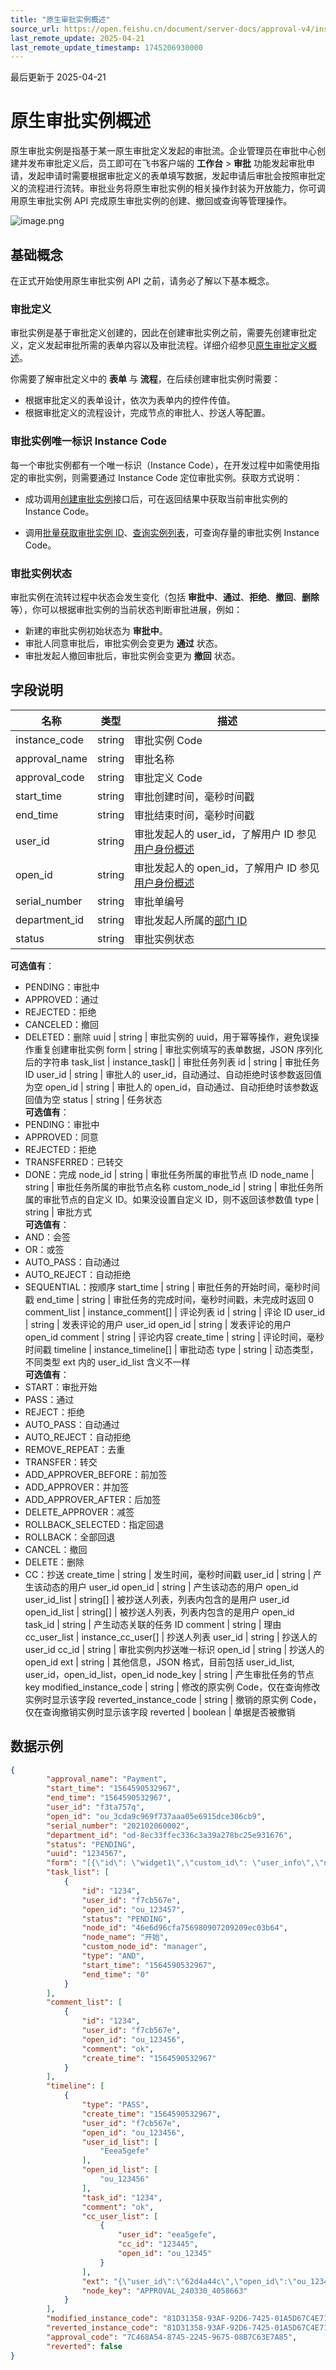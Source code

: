 ```yaml
---
title: "原生审批实例概述"
source_url: https://open.feishu.cn/document/server-docs/approval-v4/instance/overview-approval-instance
last_remote_update: 2025-04-21
last_remote_update_timestamp: 1745206930000
---
```

最后更新于 2025-04-21

# 原生审批实例概述

原生审批实例是指基于某一原生审批定义发起的审批流。企业管理员在审批中心创建并发布审批定义后，员工即可在飞书客户端的 **工作台** > **审批** 功能发起审批申请，发起申请时需要根据审批定义的表单填写数据，发起申请后审批会按照审批定义的流程进行流转。审批业务将原生审批实例的相关操作封装为开放能力，你可调用原生审批实例 API 完成原生审批实例的创建、撤回或查询等管理操作。

![image.png](https://sf3-cn.feishucdn.com/obj/open-platform-opendoc/018f87b734cd0a65d91e2439a30f1d41_vPOs05YAsV.png?height=1056&lazyload=true&maxWidth=700&width=2562)

## 基础概念

在正式开始使用原生审批实例 API 之前，请务必了解以下基本概念。

### 审批定义

审批实例是基于审批定义创建的，因此在创建审批实例之前，需要先创建审批定义，定义发起审批所需的表单内容以及审批流程。详细介绍参见[原生审批定义概述](https://open.feishu.cn/document/uAjLw4CM/ukTMukTMukTM/reference/approval-v4/approval/overview-of-approval-resources)。

你需要了解审批定义中的 **表单** 与 **流程**，在后续创建审批实例时需要：

- 根据审批定义的表单设计，依次为表单内的控件传值。
- 根据审批定义的流程设计，完成节点的审批人、抄送人等配置。

### 审批实例唯一标识 Instance Code

每一个审批实例都有一个唯一标识（Instance Code），在开发过程中如需使用指定的审批实例，则需要通过 Instance Code 定位审批实例。获取方式说明：

- 成功调用[创建审批实例](https://open.feishu.cn/document/uAjLw4CM/ukTMukTMukTM/reference/approval-v4/instance/create)接口后，可在返回结果中获取当前审批实例的 Instance Code。

- 调用[批量获取审批实例 ID](https://open.feishu.cn/document/uAjLw4CM/ukTMukTMukTM/reference/approval-v4/instance/list)、[查询实例列表](https://open.feishu.cn/document/uAjLw4CM/ukTMukTMukTM/reference/approval-v4/instance/query)，可查询存量的审批实例 Instance Code。

### 审批实例状态

审批实例在流转过程中状态会发生变化（包括 **审批中**、**通过**、**拒绝**、**撤回**、**删除** 等），你可以根据审批实例的当前状态判断审批进展，例如：

- 新建的审批实例初始状态为 **审批中**。
- 审批人同意审批后，审批实例会变更为 **通过** 状态。
- 审批发起人撤回审批后，审批实例会变更为 **撤回** 状态。

## 字段说明

名称 | 类型 | 描述
--- | --- | ---
instance_code | string | 审批实例 Code
approval_name | string | 审批名称
approval_code | string | 审批定义 Code
start_time | string | 审批创建时间，毫秒时间戳
end_time | string | 审批结束时间，毫秒时间戳
user_id | string | 审批发起人的 user_id，了解用户 ID 参见[用户身份概述](https://open.feishu.cn/document/home/user-identity-introduction/introduction)
open_id | string | 审批发起人的 open_id，了解用户 ID 参见[用户身份概述](https://open.feishu.cn/document/home/user-identity-introduction/introduction)
serial_number | string | 审批单编号
department_id | string | 审批发起人所属的[部门 ID](https://open.feishu.cn/document/uAjLw4CM/ukTMukTMukTM/reference/contact-v3/department/field-overview#9c02ed7a)
status | string | 审批实例状态  
**可选值有**：  
- PENDING：审批中  
- APPROVED：通过  
- REJECTED：拒绝  
- CANCELED：撤回  
- DELETED：删除
uuid | string | 审批实例的 uuid，用于幂等操作，避免误操作重复创建审批实例
form | string | 审批实例填写的表单数据，JSON 序列化后的字符串
task_list | instance_task\[\] | 审批任务列表
id | string | 审批任务 ID
user_id | string | 审批人的 user_id，自动通过、自动拒绝时该参数返回值为空
open_id | string | 审批人的 open_id，自动通过、自动拒绝时该参数返回值为空
status | string | 任务状态  
**可选值有**：  
- PENDING：审批中  
- APPROVED：同意  
- REJECTED：拒绝  
- TRANSFERRED：已转交  
- DONE：完成
node_id | string | 审批任务所属的审批节点 ID
node_name | string | 审批任务所属的审批节点名称
custom_node_id | string | 审批任务所属的审批节点的自定义 ID。如果没设置自定义 ID，则不返回该参数值
type | string | 审批方式  
**可选值有**：  
- AND：会签  
- OR：或签  
- AUTO_PASS：自动通过  
- AUTO_REJECT：自动拒绝  
- SEQUENTIAL：按顺序
start_time | string | 审批任务的开始时间，毫秒时间戳
end_time | string | 审批任务的完成时间，毫秒时间戳，未完成时返回 0
comment_list | instance_comment\[\] | 评论列表
id | string | 评论 ID
user_id | string | 发表评论的用户 user_id
open_id | string | 发表评论的用户 open_id
comment | string | 评论内容
create_time | string | 评论时间，毫秒时间戳
timeline | instance_timeline\[\] | 审批动态
type | string | 动态类型，不同类型 ext 内的 user_id_list 含义不一样  
**可选值有**：  
- START：审批开始  
- PASS：通过  
- REJECT：拒绝  
- AUTO_PASS：自动通过  
- AUTO_REJECT：自动拒绝  
- REMOVE_REPEAT：去重  
- TRANSFER：转交  
- ADD_APPROVER_BEFORE：前加签  
- ADD_APPROVER：并加签  
- ADD_APPROVER_AFTER：后加签  
- DELETE_APPROVER：减签  
- ROLLBACK_SELECTED：指定回退  
- ROLLBACK：全部回退  
- CANCEL：撤回  
- DELETE：删除  
- CC：抄送
create_time | string | 发生时间，毫秒时间戳
user_id | string | 产生该动态的用户 user_id
open_id | string | 产生该动态的用户 open_id
user_id_list | string\[\] | 被抄送人列表，列表内包含的是用户 user_id
open_id_list | string\[\] | 被抄送人列表，列表内包含的是用户 open_id
task_id | string | 产生动态关联的任务 ID
comment | string | 理由
cc_user_list | instance_cc_user\[\] | 抄送人列表
user_id | string | 抄送人的 user_id
cc_id | string | 审批实例内抄送唯一标识
open_id | string | 抄送人的 open_id
ext | string | 其他信息，JSON 格式，目前包括 user_id_list, user_id，open_id_list，open_id
node_key | string | 产生审批任务的节点 key
modified_instance_code | string | 修改的原实例 Code，仅在查询修改实例时显示该字段
reverted_instance_code | string | 撤销的原实例 Code，仅在查询撤销实例时显示该字段
reverted | boolean | 单据是否被撤销

## 数据示例
```json
{
        "approval_name": "Payment",
        "start_time": "1564590532967",
        "end_time": "1564590532967",
        "user_id": "f3ta757q",
        "open_id": "ou_3cda9c969f737aaa05e6915dce306cb9",
        "serial_number": "202102060002",
        "department_id": "od-8ec33ffec336c3a39a278bc25e931676",
        "status": "PENDING",
        "uuid": "1234567",
        "form": "[{\"id\": \"widget1\",\"custom_id\": \"user_info\",\"name\": \"Item application\",\"type\": \"textarea\",\"value\":\"aaaa\"}]",
        "task_list": [
            {
                "id": "1234",
                "user_id": "f7cb567e",
                "open_id": "ou_123457",
                "status": "PENDING",
                "node_id": "46e6d96cfa756980907209209ec03b64",
                "node_name": "开始",
                "custom_node_id": "manager",
                "type": "AND",
                "start_time": "1564590532967",
                "end_time": "0"
            }
        ],
        "comment_list": [
            {
                "id": "1234",
                "user_id": "f7cb567e",
                "open_id": "ou_123456",
                "comment": "ok",
                "create_time": "1564590532967"
            }
        ],
        "timeline": [
            {
                "type": "PASS",
                "create_time": "1564590532967",
                "user_id": "f7cb567e",
                "open_id": "ou_123456",
                "user_id_list": [
                    "Eeea5gefe"
                ],
                "open_id_list": [
                    "ou_123456"
                ],
                "task_id": "1234",
                "comment": "ok",
                "cc_user_list": [
                    {
                        "user_id": "eea5gefe",
                        "cc_id": "123445",
                        "open_id": "ou_12345"
                    }
                ],
                "ext": "{\"user_id\":\"62d4a44c\",\"open_id\":\"ou_123456\"}",
                "node_key": "APPROVAL_240330_4058663"
            }
        ],
        "modified_instance_code": "81D31358-93AF-92D6-7425-01A5D67C4E71",
        "reverted_instance_code": "81D31358-93AF-92D6-7425-01A5D67C4E71",
        "approval_code": "7C468A54-8745-2245-9675-08B7C63E7A85",
        "reverted": false
}
```

